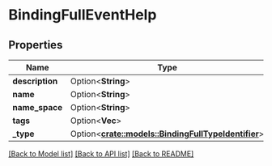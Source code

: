 # BindingFullEventHelp

## Properties

Name | Type | Description | Notes
------------ | ------------- | ------------- | -------------
**description** | Option<**String**> |  | [optional]
**name** | Option<**String**> |  | [optional]
**name_space** | Option<**String**> |  | [optional]
**tags** | Option<**Vec<String>**> |  | [optional]
**_type** | Option<[**crate::models::BindingFullTypeIdentifier**](BindingFullTypeIdentifier.md)> |  | [optional]

[[Back to Model list]](../README.md#documentation-for-models) [[Back to API list]](../README.md#documentation-for-api-endpoints) [[Back to README]](../README.md)


